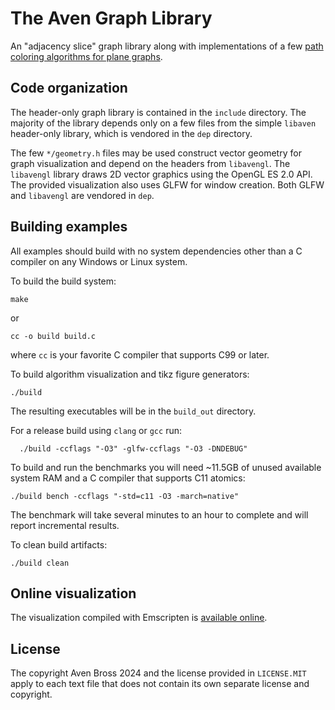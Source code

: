 # The Aven Graph Library

An "adjacency slice" graph library along with implementations
of a few [path coloring algorithms for plane graphs][2].

## Code organization

The header-only graph library is contained in the `include` directory.
The majority of the library depends only on a few files from
the simple `libaven` header-only library, which is vendored in the
`dep` directory.

The few `*/geometry.h` files may be used construct vector geometry
for graph visualization and depend on the headers from
`libavengl`. The `libavengl` library draws 2D vector
graphics using the OpenGL ES 2.0 API.
The provided visualization also uses GLFW for window creation.
Both GLFW and `libavengl` are vendored in `dep`.

## Building examples

All examples should build with no system dependencies other
than a C compiler on any Windows or Linux system.

To build the build system:

```Shell
make
```
or
```Shell
cc -o build build.c
```
where `cc` is your favorite C compiler that supports C99 or later.

To build algorithm visualization and tikz figure generators:
```
./build
```
The resulting executables will be in the `build_out` directory.

For a release build using `clang` or `gcc` run:
```
  ./build -ccflags "-O3" -glfw-ccflags "-O3 -DNDEBUG"
```

To build and run the benchmarks you will need ~11.5GB of
unused available system RAM and a C compiler that supports C11
atomics:
```
./build bench -ccflags "-std=c11 -O3 -march=native"
```
The benchmark will take several minutes to an hour to complete
and will report incremental results.

To clean build artifacts:
```
./build clean
```

## Online visualization

The visualization compiled with Emscripten is [available online][1].

## License

The copyright Aven Bross 2024 and the license provided in `LICENSE.MIT`
apply to each text file that does
not contain its own separate license and copyright.

[1]: https://musing.permutationlock.com/static/triangulate/visualization.html
[2]: https://github.com/permutationlock/implpathcol_paper
